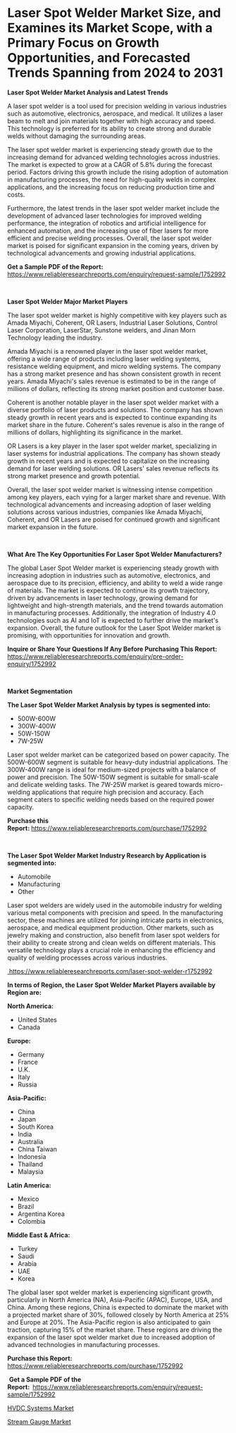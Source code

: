 <p><h1>Laser Spot Welder Market Size, and Examines its Market Scope, with a Primary Focus on Growth Opportunities, and Forecasted Trends Spanning from 2024 to 2031</h1></p><p><strong>Laser Spot Welder Market Analysis and Latest Trends</strong></p>
<p><p>A laser spot welder is a tool used for precision welding in various industries such as automotive, electronics, aerospace, and medical. It utilizes a laser beam to melt and join materials together with high accuracy and speed. This technology is preferred for its ability to create strong and durable welds without damaging the surrounding areas.</p><p>The laser spot welder market is experiencing steady growth due to the increasing demand for advanced welding technologies across industries. The market is expected to grow at a CAGR of 5.8% during the forecast period. Factors driving this growth include the rising adoption of automation in manufacturing processes, the need for high-quality welds in complex applications, and the increasing focus on reducing production time and costs.</p><p>Furthermore, the latest trends in the laser spot welder market include the development of advanced laser technologies for improved welding performance, the integration of robotics and artificial intelligence for enhanced automation, and the increasing use of fiber lasers for more efficient and precise welding processes. Overall, the laser spot welder market is poised for significant expansion in the coming years, driven by technological advancements and growing industrial applications.</p></p>
<p><strong>Get a Sample PDF of the Report:&nbsp;</strong> <a href="https://www.reliableresearchreports.com/enquiry/request-sample/1752992">https://www.reliableresearchreports.com/enquiry/request-sample/1752992</a></p>
<p>&nbsp;</p>
<p><strong>Laser Spot Welder Major Market Players</strong></p>
<p><p>The laser spot welder market is highly competitive with key players such as Amada Miyachi, Coherent, OR Lasers, Industrial Laser Solutions, Control Laser Corporation, LaserStar, Sunstone welders, and Jinan Morn Technology leading the industry. </p><p>Amada Miyachi is a renowned player in the laser spot welder market, offering a wide range of products including laser welding systems, resistance welding equipment, and micro welding systems. The company has a strong market presence and has shown consistent growth in recent years. Amada Miyachi's sales revenue is estimated to be in the range of millions of dollars, reflecting its strong market position and customer base.</p><p>Coherent is another notable player in the laser spot welder market with a diverse portfolio of laser products and solutions. The company has shown steady growth in recent years and is expected to continue expanding its market share in the future. Coherent's sales revenue is also in the range of millions of dollars, highlighting its significance in the market.</p><p>OR Lasers is a key player in the laser spot welder market, specializing in laser systems for industrial applications. The company has shown steady growth in recent years and is expected to capitalize on the increasing demand for laser welding solutions. OR Lasers' sales revenue reflects its strong market presence and growth potential.</p><p>Overall, the laser spot welder market is witnessing intense competition among key players, each vying for a larger market share and revenue. With technological advancements and increasing adoption of laser welding solutions across various industries, companies like Amada Miyachi, Coherent, and OR Lasers are poised for continued growth and significant market expansion in the future.</p></p>
<p>&nbsp;</p>
<p><strong>What Are The Key Opportunities For Laser Spot Welder Manufacturers?</strong></p>
<p><p>The global Laser Spot Welder market is experiencing steady growth with increasing adoption in industries such as automotive, electronics, and aerospace due to its precision, efficiency, and ability to weld a wide range of materials. The market is expected to continue its growth trajectory, driven by advancements in laser technology, growing demand for lightweight and high-strength materials, and the trend towards automation in manufacturing processes. Additionally, the integration of Industry 4.0 technologies such as AI and IoT is expected to further drive the market's expansion. Overall, the future outlook for the Laser Spot Welder market is promising, with opportunities for innovation and growth.</p></p>
<p><strong>Inquire or Share Your Questions If Any Before Purchasing This Report:</strong> <a href="https://www.reliableresearchreports.com/enquiry/pre-order-enquiry/1752992">https://www.reliableresearchreports.com/enquiry/pre-order-enquiry/1752992</a></p>
<p>&nbsp;</p>
<p><strong>Market Segmentation</strong></p>
<p><strong>The Laser Spot Welder Market Analysis by types is segmented into:</strong></p>
<p><ul><li>500W-600W</li><li>300W-400W</li><li>50W-150W</li><li>7W-25W</li></ul></p>
<p><p>Laser spot welder market can be categorized based on power capacity. The 500W-600W segment is suitable for heavy-duty industrial applications. The 300W-400W range is ideal for medium-sized projects with a balance of power and precision. The 50W-150W segment is suitable for small-scale and delicate welding tasks. The 7W-25W market is geared towards micro-welding applications that require high precision and accuracy. Each segment caters to specific welding needs based on the required power capacity.</p></p>
<p><strong>Purchase this Report:&nbsp;</strong><a href="https://www.reliableresearchreports.com/purchase/1752992">https://www.reliableresearchreports.com/purchase/1752992</a></p>
<p>&nbsp;</p>
<p><strong>The Laser Spot Welder Market Industry Research by Application is segmented into:</strong></p>
<p><ul><li>Automobile</li><li>Manufacturing</li><li>Other</li></ul></p>
<p><p>Laser spot welders are widely used in the automobile industry for welding various metal components with precision and speed. In the manufacturing sector, these machines are utilized for joining intricate parts in electronics, aerospace, and medical equipment production. Other markets, such as jewelry making and construction, also benefit from laser spot welders for their ability to create strong and clean welds on different materials. This versatile technology plays a crucial role in enhancing the efficiency and quality of welding processes across various industries.</p></p>
<p><a href="https://www.reliableresearchreports.com/laser-spot-welder-r1752992">&nbsp;https://www.reliableresearchreports.com/laser-spot-welder-r1752992</a></p>
<p><strong>In terms of Region, the Laser Spot Welder Market Players available by Region are:</strong></p>
<p>
    <p> <strong> North America: </strong>
        <ul>
            <li>United States</li>
            <li>Canada</li>
        </ul>
        </p> 
    <p> <strong> Europe: </strong>
        <ul>
            <li>Germany</li>
            <li>France</li>
            <li>U.K.</li>
            <li>Italy</li>
            <li>Russia</li>
        </ul>
        </p> 
    <p> <strong> Asia-Pacific: </strong>
        <ul>
            <li>China</li>
            <li>Japan</li>
            <li>South Korea</li>
            <li>India</li>
            <li>Australia</li>
            <li>China Taiwan</li>
            <li>Indonesia</li>
            <li>Thailand</li>
            <li>Malaysia</li>
        </ul>
        </p> 
    <p> <strong> Latin America: </strong>
        <ul>
            <li>Mexico</li>
            <li>Brazil</li>
            <li>Argentina Korea</li>
            <li>Colombia</li>
        </ul>
        </p> 
    <p> <strong> Middle East & Africa: </strong>
        <ul>
            <li>Turkey</li>
            <li>Saudi</li>
            <li>Arabia</li>
            <li>UAE</li>
            <li>Korea</li>
        </ul>
    </p>
    </p>
<p><p>The global laser spot welder market is experiencing significant growth, particularly in North America (NA), Asia-Pacific (APAC), Europe, USA, and China. Among these regions, China is expected to dominate the market with a projected market share of 30%, followed closely by North America at 25% and Europe at 20%. The Asia-Pacific region is also anticipated to gain traction, capturing 15% of the market share. These regions are driving the expansion of the laser spot welder market due to increased adoption of advanced technologies in manufacturing processes.</p></p>
<p><strong>Purchase this Report: </strong><a href="https://www.reliableresearchreports.com/purchase/1752992">https://www.reliableresearchreports.com/purchase/1752992</a></p>
<p>&nbsp;<strong>Get a Sample PDF of the Report:&nbsp;&nbsp;</strong><a href="https://www.reliableresearchreports.com/enquiry/request-sample/1752992">https://www.reliableresearchreports.com/enquiry/request-sample/1752992</a></p>
<p><strong></strong></p>
<p><p><a href="https://github.com/philipWlf74/Market-Research-Report-List-1/blob/main/hvdc-systems-market.md">HVDC Systems Market</a></p><p><a href="https://view.publitas.com/reportprime-1/stream-gauge-market-forecasts-market-trends-and-impact-analysis-2024-2031/">Stream Gauge Market</a></p></p>